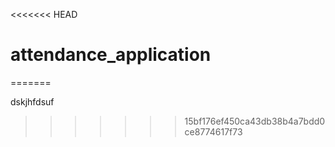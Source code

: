 <<<<<<< HEAD
# attendance_application
 
=======

dskjhfdsuf
>>>>>>> 15bf176ef450ca43db38b4a7bdd0ce8774617f73
